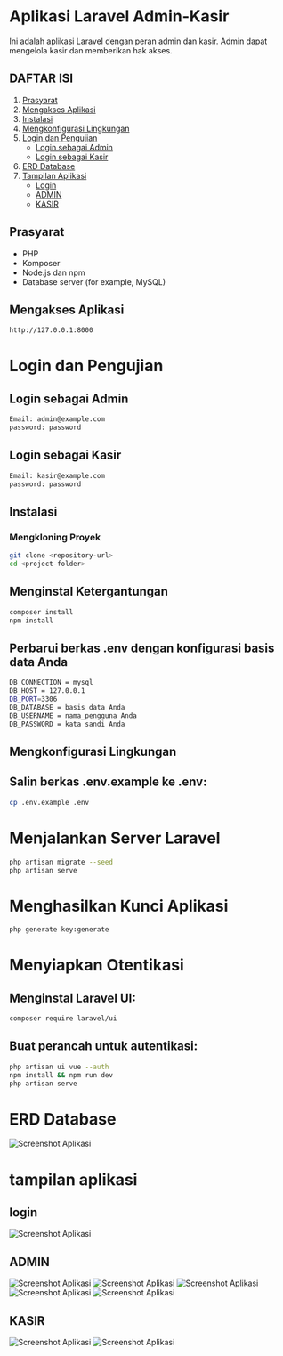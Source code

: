  
# Aplikasi Laravel Admin-Kasir

Ini adalah aplikasi Laravel dengan peran admin dan kasir. Admin dapat mengelola kasir dan memberikan hak akses.

## DAFTAR ISI
1. [Prasyarat](#prasyarat)
2. [Mengakses Aplikasi](#mengakses-aplikasi)
3. [Instalasi](#instalasi)
4. [Mengkonfigurasi Lingkungan](#mengkonfigurasi-lingkungan)
5. [Login dan Pengujian](#login-dan-pengujian)
   - [Login sebagai Admin](#login-sebagai-admin)
   - [Login sebagai Kasir](#login-sebagai-kasir)
6. [ERD Database](#erd-database)
7. [Tampilan Aplikasi](#tampilan-aplikasi)
   - [Login](#login)
   - [ADMIN](#admin)
   - [KASIR](#kasir)


## Prasyarat

- PHP
- Komposer
- Node.js dan npm
- Database server (for example, MySQL)




## Mengakses Aplikasi
```bash
http://127.0.0.1:8000
```
# Login dan Pengujian

## Login sebagai Admin
```bash
Email: admin@example.com
password: password
```
## Login sebagai Kasir
```bash
Email: kasir@example.com
password: password
```


## Instalasi

### Mengkloning Proyek

``` bash
git clone <repository-url>
cd <project-folder>
```
## Menginstal Ketergantungan
```bash
composer install
npm install
```
## Perbarui berkas .env dengan konfigurasi basis data Anda
```bash
DB_CONNECTION = mysql
DB_HOST = 127.0.0.1
DB_PORT=3306
DB_DATABASE = basis data Anda
DB_USERNAME = nama_pengguna Anda
DB_PASSWORD = kata sandi Anda
```
## Mengkonfigurasi Lingkungan
## Salin berkas .env.example ke .env:

``` bash
cp .env.example .env
```
# Menjalankan Server Laravel
```bash
php artisan migrate --seed
php artisan serve
```
# Menghasilkan Kunci Aplikasi
``` bash
php generate key:generate
```

# Menyiapkan Otentikasi
## Menginstal Laravel UI:
``` bash
composer require laravel/ui
```

## Buat perancah untuk autentikasi:
```bash
php artisan ui vue --auth
npm install && npm run dev
php artisan serve
```

# ERD Database
![Screenshot Aplikasi](images/9.PNG)



# tampilan aplikasi
## login
![Screenshot Aplikasi](images/1.PNG)

## ADMIN
![Screenshot Aplikasi](images/2.PNG)
![Screenshot Aplikasi](images/3.PNG)
![Screenshot Aplikasi](images/4.PNG)
![Screenshot Aplikasi](images/5.PNG)
![Screenshot Aplikasi](images/6.PNG)

## KASIR
![Screenshot Aplikasi](images/7.PNG)
![Screenshot Aplikasi](images/8.PNG)

